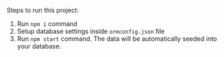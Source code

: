 Steps to run this project:

1. Run `npm i` command
2. Setup database settings inside `ormconfig.json` file
3. Run `npm start` command. The data will be automatically seeded into your database.
